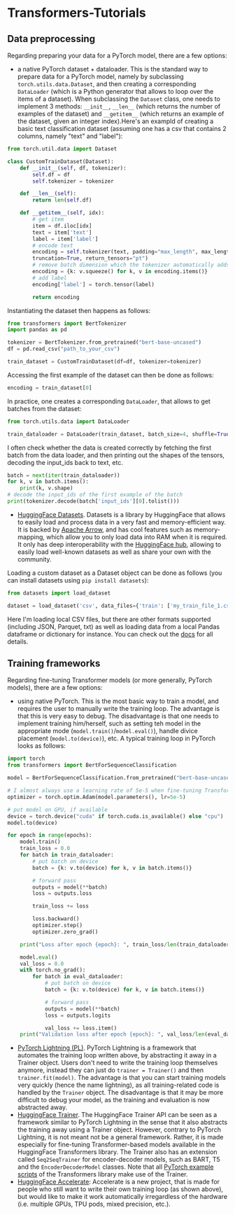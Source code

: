 # Transformers-Tutorials

## Data preprocessing
Regarding preparing your data for a PyTorch model, there are a few options:
- a native PyTorch dataset + dataloader. This is the standard way to prepare data for a PyTorch model, namely by subclassing `torch.utils.data.Dataset`, and then creating a corresponding `DataLoader` (which is a Python generator that allows to loop over the items of a dataset). When subclassing the `Dataset` class, one needs to implement 3 methods: `__init__`, `__len__` (which returns the number of examples of the dataset) and `__getitem__` (which returns an example of the dataset, given an integer index).Here's an exampld of creating a basic text classification dataset (assuming one has a csv that contains 2 columns, namely "text" and "label"):

```python
from torch.util.data import Dataset

class CustomTrainDataset(Dataset):
    def __init__(self, df, tokenizer):
        self.df = df
        self.tokenizer = tokenizer

    def __len__(self):
        return len(self.df)

    def __getitem__(self, idx):
        # get item
        item = df.iloc[idx]
        text = item['text']
        label = item['label']
        # encode text
        encoding = self.tokenizer(text, padding="max_length", max_length=128, 
        truncation=True, return_tensors="pt")
        # remove batch dimension which the tokenizer automatically adds
        encoding = {k: v.squeeze() for k, v in encoding.items()}
        # add label
        encoding['label'] = torch.tensor(label)

        return encoding
```

Instantiating the dataset then happens as follows:

```python
from transformers import BertTokenizer
import pandas as pd

tokenizer = BertTokenizer.from_pretrained("bert-base-uncased")
df = pd.read_csv("path_to_your_csv")

train_dataset = CustomTrainDataset(df=df, tokenizer=tokenizer)
```

Accessing the first example of the dataset can then be done as follows:

```python
encoding = train_dataset[0]
```

In practice, one creates a corresponding `DataLoader`, that allows to get batches from the dataset:

```python
from torch.utils.data import DataLoader

train_dataloader = DataLoader(train_dataset, batch_size=4, shuffle=True
```

I often check whether the data is created correctly by fetching the first batch from the data loader, and then printing out the shapes of the tensors, decoding the input_ids back to text, etc.

```python
batch = next(iter(train_dataloader))
for k, v in batch.items():
    print(k, v.shape)
# decode the input_ids of the first example of the batch
print(tokenizer.decode(batch['input_ids'][0].tolist()))
```
-  [HuggingFace Datasets](https://huggingface.co/docs/datasets/). Datasets is a library by HuggingFace that allows to easily load and process data in a very fast and memory-efficient way. It is backed by [Apache Arrow](https://arrow.apache.org/), and has cool features such as memory-mapping, which allow you to only load data into RAM when it is required. It only has deep interoperability with the [HuggingFace hub](https://huggingface.co/datasets), allowing to easily load well-known datasets as well as share your own with the community.

Loading a custom dataset as a Dataset object can be done as follows (you can install datasets using `pip install datasets`):
```python
from datasets import load_dataset

dataset = load_dataset('csv', data_files={'train': ['my_train_file_1.csv', 'my_train_file_2.csv'] 'test': 'my_test_file.csv'})
```
Here I'm loading local CSV files, but there are other formats supported (including JSON, Parquet, txt) as well as loading data from a local Pandas dataframe or dictionary for instance. You can check out the [docs](https://huggingface.co/docs/datasets/loading.html#local-and-remote-files) for all details.

## Training frameworks
Regarding fine-tuning Transformer models (or more generally, PyTorch models), there are a few options:
- using native PyTorch. This is the most basic way to train a model, and requires the user to manually write the training loop. The advantage is that this is very easy to debug. The disadvantage is that one needs to implement training him/herself, such as setting teh model in the appropriate mode (`model.train()`/`model.eval()`), handle divice placement (`model.to(device)`), etc. A typical training loop in PyTorch looks as follows:

```python
import torch
from transformers import BertForSequenceClassification

model = BertForSequenceClassification.from_pretrained("bert-base-uncased")

# I almost always use a learning rate of 5e-5 when fine-tuning Transformer based models
optimizer = torch.optim.Adam(model.parameters(), lr=5e-5)

# put model on GPU, if available
device = torch.device("cuda" if torch.cuda.is_available() else "cpu")
model.to(device)

for epoch in range(epochs):
    model.train()
    train_loss = 0.0
    for batch in train_dataloader:
        # put batch on device
        batch = {k: v.to(device) for k, v in batch.items()}

        # forward pass
        outputs = model(**batch)
        loss = outputs.loss

        train_loss += loss

        loss.backward()
        optimizer.step()
        optimizer.zero_grad()

    print("Loss after epoch {epoch}: ", train_loss/len(train_dataloader))

    model.eval()
    val_loss = 0.0
    with torch.no_grad():
        for batch in eval_dataloader:
            # put batch on device
            batch = {k: v.to(device) for k, v in batch.items()}

            # forward pass
            outputs = model(**batch)
            loss = outputs.logits

            val_loss += loss.item()
    print("Validation loss after epoch {epoch}: ", val_loss/len(eval_dataloader))
```

- [PyTorch Lightning (PL)](https://www.pytorchlightning.ai/). PyTorch Lightning is a framework that automates the training loop written above, by abstracting it away in a Trainer object. Users don't need to write the training loop themselves anymore, instead they can just do `trainer = Trainer()` and then `trainer.fit(model)`. The advantage is that you can start training models very quickly (hence the name lightning), as all training-related code is handled by the `Trainer` object. The disadvantage is that it may be more difficult to debug your model, as the training and evaluation is now abstracted away.
- [HuggingFace Trainer](https://huggingface.co/transformers/main_classes/trainer.html). The HuggingFace Trainer API can be seen as a framework similar to PyTorch Lightning in the sense that it also abstracts the training away using a Trainer object. However, contrary to PyTorch Lightning, it is not meant not be a general framework. Rather, it is made especially for fine-tuning Transformer-based models available in the HuggingFace Transformers library. The Trainer also has an extension called `Seq2SeqTrainer` for encoder-decoder models, such as BART, T5 and the `EncoderDecoderModel` classes. Note that all [PyTorch example scripts](https://github.com/huggingface/transformers/tree/master/examples/pytorch) of the Transformers library make use of the Trainer.
- [HuggingFace Accelerate](https://github.com/huggingface/accelerate): Accelerate is a new project, that is made for people who still want to write their own training loop (as shown above), but would like to make it work automatically irregardless of the hardware (i.e. multiple GPUs, TPU pods, mixed precision, etc.).
